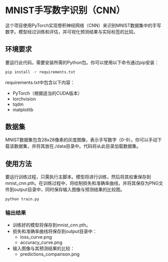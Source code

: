 # MNIST手写数字识别（CNN）

这个项目使用PyTorch实现卷积神经网络（CNN）来识别MNIST数据集中的手写数字。模型经过训练和评估，并可视化预测结果与实际标签的比较。

## 环境要求

要运行此代码，需要安装所需的Python包。你可以使用以下命令通过pip安装：

```bash
pip install -r requirements.txt
```
requirements.txt中包含以下内容：

- PyTorch（根据适当的CUDA版本）
- torchvision
- tqdm
- matplotlib

## 数据集
MNIST数据集包含28x28像素的灰度图像，表示手写数字（0-9）。你可以手动下载该数据集，并将其放在./data目录中。代码将从此目录加载数据集。

## 使用方法
要运行训练过程，只需执行主脚本。模型将进行训练，然后将其权重保存到mnist_cnn.pth。在训练过程中，将绘制损失和准确率曲线，并将其保存为PNG文件到output目录中，同时保存输入图像与预测结果的比较图。
````
python train.py
````

### 输出结果
- 训练好的模型将保存到mnist_cnn.pth。
- 损失和准确率曲线将保存到output目录中：
  - loss_curve.png
  - accuracy_curve.png
- 输入图像与其预测结果的比较：
  - predictions_comparison.png